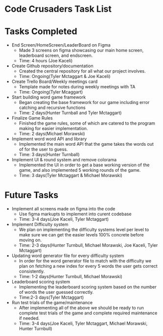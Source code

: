 # Code Crusaders Task List

# Tasks Completed

* End Screen/HomeScreen/LeaderBoard on Figma
    * Made 3 screens on figma showcasing our main home screen, leaderboard screen, and endscreen. 
    * Time: 4 hours (Joe Kaceli)
* Create Github repository/documentation 
    * Created the central repository for all what our project involves.
    * Time: Ongoing(Tyler Mctaggart & Joe Kaceli)
* Create Trello Board/Weekly meetings card 
    * Template made for notes during weekly meetings with TA
    * Time: Ongoing(Tyler Mcaggart)
* Start building word game framework 
    * Began creating the base framework for our game including error catching and recursive functions
    * Time: 2 days(Hunter Turnball and Tyler Mctaggart)
* Finalize Game Rules 
    * Finished the game rules, some of which are catered to the program making for easier implementation.
    * Time: 2 days(Michael Morawski)
* Implement word word API and library 
    * Implemented the main word API that the game takes the words out of for the user to guess.
    * Time: 3 days(Hunter Turnball)
* Implement UI & round system and remove colorama
    * Implemented the UI in order to get a base working version of the game, and also implemented 5 working rounds of the game.
    * Time: 3 days(Tyler Mctaggart & Michael Morawski)

# Future Tasks

* Implement all screens made on figma into the code
    * Use figma markupts to implement into curent codebase
    * Time: 3-4 days(Joe Kaceli, Tyler Mctaggart)
* Implement Difficulty system 
    * We plan on implementing the difficulty systems level per level to make sure we can get the easier levels 100% concrete before moving on.
    * Time: 2-3 days(Hunter Turnbull, Michael Morawski, Joe Kaceli, Tyler Mctaggart)
* Updating word generator file for every difficulty system
    * In order for the word generator file to match with the difficulty we plan on fetching a new index for every 5 words the user gets correct consistently. 
    * Time: 1-2 days(Hunter Turnbull, Michael Morawski)
* Leaderboard scoring system 
    * Implementing the leaderboard scoring system based on the number of words the user guessed correctly.
    * Time:2-3 days(Tyler Mctaggart)
* Run test trials of the game/maintenance
    * After implementing all of the above we should be ready to run complete test trials of the game and complete required maintenance if needed.
    * Time: 3-4 days(Joe Kaceli, Tyler Mctaggart, Michael Morawski, Hunter Turnbull)

